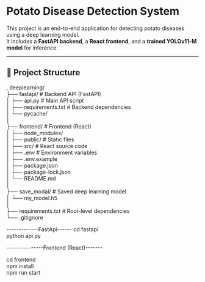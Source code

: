 # Potato Disease Detection System

This project is an end-to-end application for detecting potato diseases using a deep learning model.  
It includes a **FastAPI backend**, a **React frontend**, and a **trained YOLOv11-M model** for inference.

---

## 📂 Project Structure
,
deeplearning/<br>
├── fastapi/ # Backend API (FastAPI)<br>
│ ├── api.py # Main API script<br>
│ ├── requirements.txt # Backend dependencies<br>
│ └── pycache/<br>
│<br>
├── frontend/ # Frontend (React)<br>
│ ├── node_modules/<br>
│ ├── public/ # Static files<br>
│ ├── src/ # React source code<br>
│ ├── .env # Environment variables<br>
│ ├── .env.example<br>
│ ├── package.json<br>
│ ├── package-lock.json<br>
│ └── README.md<br>
│<br>
├── save_modal/ # Saved deep learning model<br>
│ └── my_model.h5<br>
│<br>
├── requirements.txt # Root-level dependencies<br>
└── .gitignore<br>

-------------FastApi------
cd fastapi <br>
python api.py <br>

---------------Frontend (React)-------

cd frontend  <br>
npm install  <br>
npm run start  <br>


